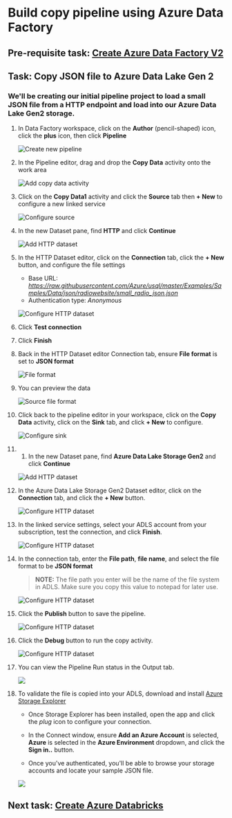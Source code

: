 # Build copy pipeline using Azure Data Factory

## Pre-requisite task: [Create Azure Data Factory V2](provision-azure-data-factory-v2.md)

## Task: Copy JSON file to Azure Data Lake Gen 2

### We'll be creating our initial pipeline project to load a small JSON file from a HTTP endpoint and load into our Azure Data Lake Gen2 storage.

1. In Data Factory workspace, click on the **Author** (pencil-shaped) icon, click the **plus** icon, then click **Pipeline**

    ![Create new pipeline](media/pipeline/1.png)

1. In the Pipeline editor, drag and drop the **Copy Data** activity onto the work area

    ![Add copy data activity](media/pipeline/2.png)

1. Click on the **Copy Data1** activity and click the **Source** tab then **+ New** to configure a new linked service

    ![Configure source](media/pipeline/3.png)

1. In the new Dataset pane, find **HTTP** and click **Continue**

    ![Add HTTP dataset](media/pipeline/4.png)

1. In the HTTP Dataset editor, click on the **Connection** tab, click the **+ New** button, and configure the file settings

    - Base URL: *https://raw.githubusercontent.com/Azure/usql/master/Examples/Samples/Data/json/radiowebsite/small_radio_json.json*
    - Authentication type: *Anonymous*

    ![Configure HTTP dataset](media/pipeline/5.png)

1. Click **Test connection** 

1. Click **Finish**

1. Back in the HTTP Dataset editor Connection tab, ensure **File format** is set to **JSON format**

    ![File format](media/pipeline/6.png)

1. You can preview the data

    ![Source file format](media/pipeline/7.png)

1. Click back to the pipeline editor in your workspace, click on the **Copy Data** activity, click on the **Sink** tab, and click **+ New** to configure.

    ![Configure sink](media/pipeline/8.png)

1. 1. In the new Dataset pane, find **Azure Data Lake Storage Gen2** and click **Continue**

    ![Add HTTP dataset](media/pipeline/9.png)

1. In the Azure Data Lake Storage Gen2 Dataset editor, click on the **Connection** tab, and click the **+ New** button.

    ![Configure HTTP dataset](media/pipeline/10.png)

1. In the linked service settings, select your ADLS account from your subscription, test the connection, and click **Finish**.

    ![Configure HTTP dataset](media/pipeline/11.png)

1. In the connection tab, enter the **File path**, **file name**, and select the file format to be **JSON format**

    > **NOTE:** The file path you enter will be the name of the file system in ADLS. Make sure you copy this value to notepad for later use.

    ![Configure HTTP dataset](media/pipeline/12.png)

1. Click the **Publish** button to save the pipeline.

    ![Configure HTTP dataset](media/pipeline/13.png)

1. Click the **Debug** button to run the copy activity.

    ![Configure HTTP dataset](media/pipeline/13a.png)

1. You can view the Pipeline Run status in the Output tab.

    ![](media/pipeline/22.png)
    
1. To validate the file is copied into your ADLS, download and install [Azure Storage Explorer](https://azure.microsoft.com/en-us/features/storage-explorer/)

    - Once Storage Explorer has been installed, open the app and click the *plug* icon to configure your connection.
    
    - In the Connect window, ensure **Add an Azure Account** is selected, **Azure** is selected in the **Azure Environment** dropdown, and click the **Sign in..** button.

    - Once you've authenticated, you'll be able to browse your storage accounts and locate your sample JSON file.

    ![](media/pipeline/23.png)

## Next task: [Create Azure Databricks](../azure-databricks/provision-azure-databricks.md)

